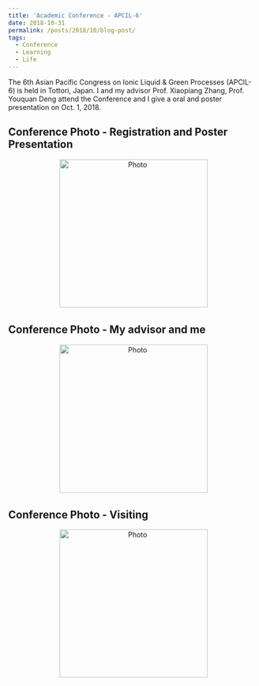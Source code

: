 ```yaml
---
title: 'Academic Conference - APCIL-6'
date: 2018-10-31
permalink: /posts/2018/10/blog-post/
tags:
  - Conference
  - Learning
  - Life
---
```


The 6th Asian Pacific Congress on Ionic Liquid & Green Processes (APCIL-6) is held in Tottori, Japan. I and my advisor Prof. Xiaopiang Zhang, Prof. Youquan Deng attend the Conference and I give a oral and poster presentation on Oct. 1, 2018.

## Conference Photo - Registration and Poster Presentation

<p align="center">
  <img src="https://yongjiguan.github.io/images/2018-1.png" alt="Photo" style="width:300;"/> 
</p>

## Conference Photo - My advisor and me
<p align="center">
  <img src="https://yongjiguan.github.io/images/2018-2.jpg" alt="Photo" style="width:300;"/> 
</p>

## Conference Photo - Visiting
<p align="center">
  <img src="https://yongjiguan.github.io/images/2018-3.jpg" alt="Photo" style="width:300;"/> 
</p>